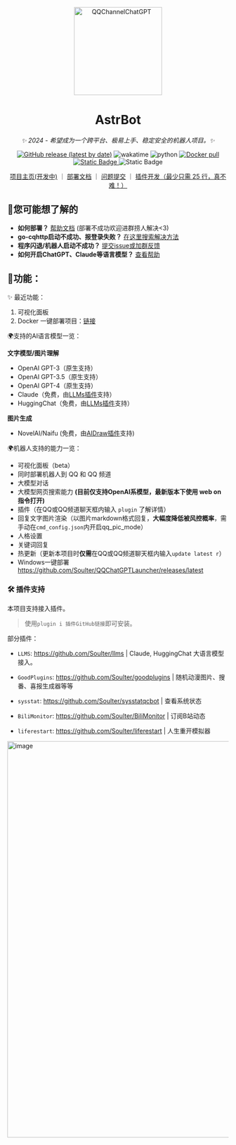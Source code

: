 <p align="center">

<img src="https://github.com/Soulter/AstrBot/assets/37870767/b1686114-f3aa-4963-b07f-28bf83dc0a10" alt="QQChannelChatGPT" width="200" />
</p>
<div align="center">

# AstrBot

*✨ 2024 - 希望成为一个跨平台、极易上手、稳定安全的机器人项目。✨*

[![GitHub release (latest by date)](https://img.shields.io/github/v/release/Soulter/AstrBot)](https://github.com/Soulter/AstrBot/releases/latest)
<img src="https://wakatime.com/badge/user/915e5316-99c6-4563-a483-ef186cf000c9/project/34412545-2e37-400f-bedc-42348713ac1f.svg" alt="wakatime">
<img src="https://img.shields.io/badge/python-3.9+-blue.svg" alt="python">
<a href="https://hub.docker.com/r/soulter/astrbot"><img alt="Docker pull" src="https://img.shields.io/docker/pulls/soulter/astrbot.svg"/></a>
<a href="https://qm.qq.com/cgi-bin/qm/qr?k=EYGsuUTfe00_iOu9JTXS7_TEpMkXOvwv&jump_from=webapi&authKey=uUEMKCROfsseS+8IzqPjzV3y1tzy4AkykwTib2jNkOFdzezF9s9XknqnIaf3CDft">
<img alt="Static Badge" src="https://img.shields.io/badge/QQ群-322154837-purple">
</a>
<img alt="Static Badge" src="https://img.shields.io/badge/频道-x42d56aki2-purple">

<a href="https://astrbot.soulter.top/center">项目主页(开发中)</a> ｜
<a href="https://astrbot.soulter.top/center/docs/%E9%83%A8%E7%BD%B2/%E9%80%9A%E8%BF%87Docker%E9%83%A8%E7%BD%B2">部署文档</a> ｜
<a href="https://github.com/Soulter/QQChannelChatGPT/issues">问题提交</a> ｜
<a href="https://astrbot.soulter.top/center/docs/%E5%BC%80%E5%8F%91/%E6%8F%92%E4%BB%B6%E5%BC%80%E5%8F%91">插件开发（最少只需 25 行，真不难！）</a>
</div>

## 🤔您可能想了解的
- **如何部署？** [帮助文档](https://astrbot.soulter.top/center/docs/%E9%83%A8%E7%BD%B2/%E9%80%9A%E8%BF%87Docker%E9%83%A8%E7%BD%B2) (部署不成功欢迎进群捞人解决<3)
- **go-cqhttp启动不成功、报登录失败？** [在这里搜索解决方法](https://github.com/Mrs4s/go-cqhttp/issues)
- **程序闪退/机器人启动不成功？** [提交issue或加群反馈](https://github.com/Soulter/QQChannelChatGPT/issues)
- **如何开启ChatGPT、Claude等语言模型？** [查看帮助](https://astrbot.soulter.top/center/docs/%E4%BD%BF%E7%94%A8/%E5%A4%A7%E8%AF%AD%E8%A8%80%E6%A8%A1%E5%9E%8B)

## 🧩功能：

✨ 最近功能：
1. 可视化面板
2. Docker 一键部署项目：[链接](https://astrbot.soulter.top/center/docs/%E9%83%A8%E7%BD%B2/%E9%80%9A%E8%BF%87Docker%E9%83%A8%E7%BD%B2)

🌍支持的AI语言模型一览：

**文字模型/图片理解**

- OpenAI GPT-3（原生支持）
- OpenAI GPT-3.5（原生支持）
- OpenAI GPT-4（原生支持）
- Claude（免费，由[LLMs插件](https://github.com/Soulter/llms)支持）
- HuggingChat（免费，由[LLMs插件](https://github.com/Soulter/llms)支持）

**图片生成**

- NovelAI/Naifu (免费，由[AIDraw插件](https://github.com/Soulter/aidraw)支持)


🌍机器人支持的能力一览：
- 可视化面板（beta）
- 同时部署机器人到 QQ 和 QQ 频道
- 大模型对话
- 大模型网页搜索能力 **(目前仅支持OpenAI系模型，最新版本下使用 web on 指令打开)**
- 插件（在QQ或QQ频道聊天框内输入 `plugin` 了解详情）
- 回复文字图片渲染（以图片markdown格式回复，**大幅度降低被风控概率**，需手动在`cmd_config.json`内开启qq_pic_mode）
- 人格设置
- 关键词回复
- 热更新（更新本项目时**仅需**在QQ或QQ频道聊天框内输入`update latest r`）
- Windows一键部署 https://github.com/Soulter/QQChatGPTLauncher/releases/latest

<!-- 
### 基本功能
<details> 
 <summary>✅ 回复符合上下文</summary>

   -  程序向API发送近多次对话内容，模型根据上下文生成回复

   -  你可在`configs/config.yaml`中修改`total_token_limit`来近似控制缓存大小。
 </details> 

<details> 
 <summary>✅ 超额自动切换</summary>

   -  超额时，程序自动切换openai的key，方便快捷
   
</details>

<details> 

 <summary>✅ 支持统计频道、消息数量等信息</summary> 

   -  实现了简单的统计功能

 </details>

<details> 
 <summary>✅ 多并发处理，回复速度快</summary> 
  
   -  使用了协程，理论最高可以支持每个子频道每秒回复5条信息
  
 </details>

<details>
 <summary>✅ 持久化转储历史记录，重启不丢失</summary> 

   -  使用内置的sqlite数据库存储历史记录到本地

   -  方式为定时转储，可在`config.yaml`下修改`dump_history_interval`来修改间隔时间，单位为分钟。
  
 </details>

<details> 
 <summary>✅ 支持多种指令控制</summary> 
  
   -  详见下方`指令功能`
  
 </details>

<details>
<summary>✅ 官方API，稳定</summary>

   -  不使用ChatGPT逆向接口，而使用官方API接口，稳定方便。

   -  QQ频道机器人框架为QQ官方开源的框架，稳定。

</details> -->

<!-- > 关于token：token就相当于是AI中的单词数（但是不等于单词数），`text-davinci-003`模型中最大可以支持`4097`个token。在发送信息时，这个机器人会将用户的历史聊天记录打包发送给ChatGPT，因此，`token`也会相应的累加，为了保证聊天的上下文的逻辑性，就有了缓存token。 -->

### 🛠️ 插件支持

本项目支持接入插件。

> 使用`plugin i 插件GitHub链接`即可安装。

部分插件：

- `LLMS`: https://github.com/Soulter/llms | Claude, HuggingChat 大语言模型接入。
 
- `GoodPlugins`: https://github.com/Soulter/goodplugins | 随机动漫图片、搜番、喜报生成器等等

- `sysstat`: https://github.com/Soulter/sysstatqcbot | 查看系统状态

- `BiliMonitor`: https://github.com/Soulter/BiliMonitor | 订阅B站动态
  
- `liferestart`: https://github.com/Soulter/liferestart | 人生重开模拟器


<img width="900" alt="image" src="https://github.com/Soulter/AstrBot/assets/37870767/824d1ff3-7b85-481c-b795-8e62dedb9fd7">


<!-- 
### 指令

#### OpenAI官方API
在频道内需要先`@`机器人之后再输入指令；在QQ中暂时需要在消息前加上`ai `，不需要@
- `/reset`重置prompt
- `/his`查看历史记录（每个用户都有独立的会话）
- `/his [页码数]`查看不同页码的历史记录。例如`/his 2`查看第2页
- `/token`查看当前缓存的总token数
- `/count` 查看统计
- `/status` 查看chatGPT的配置
- `/help` 查看帮助
- `/key` 动态添加key
- `/set` 人格设置面板
- `/keyword nihao 你好` 设置关键词回复。nihao->你好
- `/bing` 切换为bing
- `/revgpt` 切换为ChatGPT逆向库
- `/画` 画画

#### 逆向ChatGPT库语言模型
- `/gpt` 切换为OpenAI官方API
- `/bing` 切换为bing

* 切换模型指令支持临时回复。如`/bing 你好`将会临时使用一次bing模型 -->
<!--
## 🙇‍感谢

本项目使用了一下项目:

[ChatGPT by acheong08](https://github.com/acheong08/ChatGPT)

[EdgeGPT by acheong08](https://github.com/acheong08/EdgeGPT)

[go-cqhttp by Mrs4s](https://github.com/Mrs4s/go-cqhttp)

[nakuru-project by Lxns-Network](https://github.com/Lxns-Network/nakuru-project) -->
